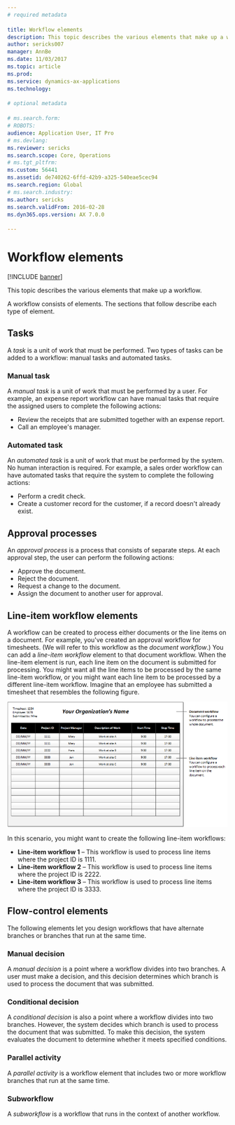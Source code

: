 ```yaml
---
# required metadata

title: Workflow elements
description: This topic describes the various elements that make up a workflow.
author: sericks007
manager: AnnBe
ms.date: 11/03/2017
ms.topic: article
ms.prod: 
ms.service: dynamics-ax-applications
ms.technology: 

# optional metadata

# ms.search.form: 
# ROBOTS: 
audience: Application User, IT Pro
# ms.devlang: 
ms.reviewer: sericks
ms.search.scope: Core, Operations
# ms.tgt_pltfrm: 
ms.custom: 56441
ms.assetid: de740262-6ffd-42b9-a325-540eae5cec94
ms.search.region: Global
# ms.search.industry: 
ms.author: sericks
ms.search.validFrom: 2016-02-28
ms.dyn365.ops.version: AX 7.0.0

---
```


# Workflow elements

[!INCLUDE [banner](../includes/banner.md)]

This topic describes the various elements that make up a workflow.

A workflow consists of elements. The sections that follow describe each type of element.

## Tasks
A *task* is a unit of work that must be performed. Two types of tasks can be added to a workflow: manual tasks and automated tasks.

### Manual task

A *manual task* is a unit of work that must be performed by a user. For example, an expense report workflow can have manual tasks that require the assigned users to complete the following actions:

-   Review the receipts that are submitted together with an expense report.
-   Call an employee's manager.

### Automated task

An *automated task* is a unit of work that must be performed by the system. No human interaction is required. For example, a sales order workflow can have automated tasks that require the system to complete the following actions:

-   Perform a credit check.
-   Create a customer record for the customer, if a record doesn't already exist.

## Approval processes
An *approval process* is a process that consists of separate steps. At each approval step, the user can perform the following actions:

-   Approve the document.
-   Reject the document.
-   Request a change to the document.
-   Assign the document to another user for approval.

## Line-item workflow elements
A workflow can be created to process either documents or the line items on a document. For example, you've created an approval workflow for timesheets. (We will refer to this workflow as the *document workflow*.) You can add a *line-item workflow* element to that document workflow. When the line-item element is run, each line item on the document is submitted for processing. You might want all the line items to be processed by the same line-item workflow, or you might want each line item to be processed by a different line-item workflow. Imagine that an employee has submitted a timesheet that resembles the following figure.

![Workflow with line items](./media/workflow_lineitemworkflow.gif) 

In this scenario, you might want to create the following line-item workflows:

-   **Line-item workflow 1** – This workflow is used to process line items where the project ID is 1111.
-   **Line-item workflow 2** – This workflow is used to process line items where the project ID is 2222.
-   **Line-item workflow 3** – This workflow is used to process line items where the project ID is 3333.

## Flow-control elements
The following elements let you design workflows that have alternate branches or branches that run at the same time.

### Manual decision

A *manual decision* is a point where a workflow divides into two branches. A user must make a decision, and this decision determines which branch is used to process the document that was submitted.

### Conditional decision

A *conditional decision* is also a point where a workflow divides into two branches. However, the system decides which branch is used to process the document that was submitted. To make this decision, the system evaluates the document to determine whether it meets specified conditions.

### Parallel activity

A *parallel activity* is a workflow element that includes two or more workflow branches that run at the same time.

### Subworkflow

A *subworkflow* is a workflow that runs in the context of another workflow.



